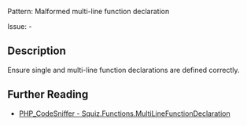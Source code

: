 Pattern: Malformed multi-line function declaration

Issue: -

## Description

Ensure single and multi-line function declarations are defined correctly.

## Further Reading

* [PHP_CodeSniffer - Squiz.Functions.MultiLineFunctionDeclaration](https://github.com/squizlabs/PHP_CodeSniffer/blob/master/src/Standards/Squiz/Sniffs/Functions/MultiLineFunctionDeclarationSniff.php)